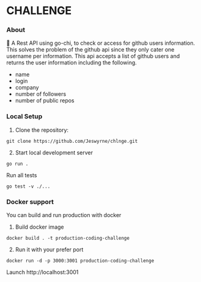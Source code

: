 # CHALLENGE

### <a name='About'></a>About

🚀 A Rest API using go-chi, to check or access for github users information. This solves the problem of the github api since they only cater one username per information. This api accepts a list of github users and returns the user information including the following.

- name
- login
- company
- number of followers
- number of public repos

### <a name='Local'></a>Local Setup

1. Clone the repository:
```
git clone https://github.com/Jeswyrne/chlnge.git
```

2. Start local development server
```
go run .
```

Run all tests

```
go test -v ./...
```




### <a name='Dockersupport'></a>Docker support

You can build and run production with docker

1. Build docker image

```
docker build . -t production-coding-challenge
```

2. Run it with your prefer port

```
docker run -d -p 3000:3001 production-coding-challenge
```

Launch http://localhost:3001
